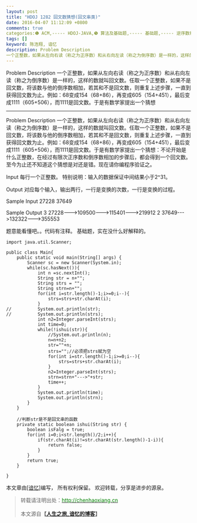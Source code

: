 ```yaml
---
layout: post
title: "HDOJ 1282 回文数猜想(回文串类)"
date: 2016-04-07 11:12:09 +0800
comments: true
categories:❶ ACM,----- HDOJ-JAVA,❺ 算法及基础题,----- 基础题,----- 逆序数和回文串,----- String
tags: []
keyword: 陈浩翔, 谙忆
description: Problem Description 
一个正整数，如果从左向右读（称之为正序数）和从右向左读（称之为倒序数）是一样的，这样的数就叫回文数。任取一个正整数，如果不是回文数，将该数与他的倒序数相加，若其和不是回文数，则重复上述步骤，一直到获得回文数为止。例如：68变成154（68+86），再变成605（154+451），最后变成1111（605+506），而1111是回文数。于是有数学家提出一个猜想 
---
```



Problem Description 
一个正整数，如果从左向右读（称之为正序数）和从右向左读（称之为倒序数）是一样的，这样的数就叫回文数。任取一个正整数，如果不是回文数，将该数与他的倒序数相加，若其和不是回文数，则重复上述步骤，一直到获得回文数为止。例如：68变成154（68+86），再变成605（154+451），最后变成1111（605+506），而1111是回文数。于是有数学家提出一个猜想
<!-- more -->
----------

Problem Description
一个正整数，如果从左向右读（称之为正序数）和从右向左读（称之为倒序数）是一样的，这样的数就叫回文数。任取一个正整数，如果不是回文数，将该数与他的倒序数相加，若其和不是回文数，则重复上述步骤，一直到获得回文数为止。例如：68变成154（68+86），再变成605（154+451），最后变成1111（605+506），而1111是回文数。于是有数学家提出一个猜想：不论开始是什么正整数，在经过有限次正序数和倒序数相加的步骤后，都会得到一个回文数。至今为止还不知道这个猜想是对还是错。现在请你编程序验证之。
 

Input
每行一个正整数。
特别说明：输入的数据保证中间结果小于2^31。
 

Output
对应每个输入，输出两行，一行是变换的次数，一行是变换的过程。
 

Sample Input
27228
37649
 

Sample Output
3
27228--->109500--->115401--->219912
2
37649--->132322--->355553


题意能看懂吧。。代码有注释。
基础题，实在没什么好解释的。


```
import java.util.Scanner;

public class Main{
	public static void main(String[] args) {
		Scanner sc = new Scanner(System.in);
		while(sc.hasNext()){
			int n =sc.nextInt();
			String str = n+"";
			String strs = "";
			String strn=n+"";
			for(int i=str.length()-1;i>=0;i--){
				strs=strs+str.charAt(i);
			}
//			System.out.println(str);
//			System.out.println(strs);
			int n2=Integer.parseInt(strs);
			int time=0;
			while(!ishui(str)){
				//System.out.println(n);
				n=n+n2;
				str=""+n;
				strs="";//必须把strs赋为空
				for(int i=str.length()-1;i>=0;i--){
					strs=strs+str.charAt(i);
				}
				n2=Integer.parseInt(strs);
				strn=strn+"--->"+str;
				time++;
			}
			System.out.println(time);
			System.out.println(strn);
		}
	}
	
	//判断str是不是回文串的函数
	private static boolean ishui(String str) {
		boolean isFalg = true;
		for(int i=0;i<str.length()/2;i++){
			if(str.charAt(i)!=str.charAt(str.length()-1-i)){
				return false;
			}
		}
		return true;
	}

}

```

本文章由<a href="http://chenhaoxiang.cn/">[谙忆]</a>编写， 所有权利保留。 
欢迎转载，分享是进步的源泉。
<blockquote cite='陈浩翔'>
<p background-color='#D3D3D3'>转载请注明出处：<a href='http://chenhaoxiang.cn'><font color="green">http://chenhaoxiang.cn</font></a><br><br>
本文源自<strong>【<a href='http://chenhaoxiang.cn' target='_blank'>人生之旅_谙忆的博客</a>】</strong></p>
</blockquote>
